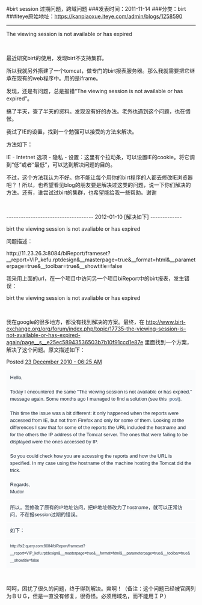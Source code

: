 #birt session 过期问题，跨域问题
###发表时间：2011-11-14
###分类：birt
###iteye原始地址：<a href="https://kanpiaoxue.iteye.com/admin/blogs/1258590" target="_blank">https://kanpiaoxue.iteye.com/admin/blogs/1258590</a>

---

<p>The viewing session is not available or has expired</p>
<p>&nbsp;</p>
<p>最近研究birt的使用，发现birt不支持集群。</p>
<p>所以我就另外搭建了一个tomcat，做专门的birt报表服务器。那么我就需要把它继承在现有的web程序中。用的是iframe。</p>
<p>发现，还是有问题，总是报错“The viewing session is not available or has expired”。</p>
<p>搞了半天，查了半天的资料。发现没有好的办法。老外也遇到这个问题，也在惆怅。</p>
<p>我试了IE的设置，找到一个勉强可以接受的方法来解决。</p>
<p>方法如下：</p>
<p>IE - Intetnet 选项 - 隐私 - 设置：这里有个拉动条，可以设置IE的cookie。将它调到“低”或者“最低”，可以达到解决问题的目的。</p>
<p>不过，这个方法我认为不好。你不能让每个用你的birt程序的人都去修改IE浏览器吧？！所以，也希望看见blog的朋友要是解决过这类的问题，说一下你们解决的方法。还有，谁尝试过birt的集群，也希望能给我一些帮助。谢谢</p>
<p>&nbsp;</p>
<p>------------------------------------ 2012-01-10 [解决如下] -------------</p>
<p>birt the viewing session is not avaliable or has expired</p>
<p>问题描述：</p>
<p>http://11.23.26.3:8084/biReport/frameset?__report=VIP_kefu.rptdesign&amp;__masterpage=true&amp;__format=html&amp;__parameterpage=true&amp;__toolbar=true&amp;__showtitle=false</p>
<p>我采用上面的url，在一个项目中访问另一个项目biReport中的birt报表，发生错误：</p>
<p> </p>
<p>birt the viewing session is not avaliable or has expired</p>
<p>&nbsp;</p>
<p>我在google的很多地方，都没有找到解决的方案。最终，在&nbsp;<a href="http://www.birt-exchange.org/org/forum/index.php/topic/17735-the-viewing-session-is-not-available-or-has-expired-again/page__s__e25ec58943536503b7b10f91ccd1e87e">http://www.birt-exchange.org/org/forum/index.php/topic/17735-the-viewing-session-is-not-available-or-has-expired-again/page__s__e25ec58943536503b7b10f91ccd1e87e</a>&nbsp;里面找到一个方案，解决了这个问题。原文描述如下：</p>
<p> </p>
<p class="posted_info" style="">Posted&nbsp;<abbr class="published" style="" title="2010-12-23T14:25:27+00:00">23 December 2010 - 06:25 AM</abbr></p>
<div class="post entry-content " style="margin-top: 3px; margin-right: 0px; margin-bottom: 0px; margin-left: 0px; background-color: #fafbfc; line-height: 19px; color: #1c2837; font-family: arial, verdana, tahoma, sans-serif; font-size: 13px; padding: 10px;">
 Hello,
 <br>
 <br>Today I encountered the same "The viewing session is not available or has expired." message again. Some months ago I managed to find a solution (see this&nbsp;
 <a class="bbc_url" style="color: #284b72; text-decoration: none;" title="External link" rel="nofollow" href="http://www.birt-exchange.org/org/forum/index.php/topic/15211-the-viewing-session-not-available/page__view__findpost__p__60445">post</a>).&nbsp;
 <br>
 <br>This time the issue was a bit different: it only happened when the reports were accessed from IE, but not from Firefox and only for some of them. Looking at the differences I saw that for some of the reports the URL included the hostname and for the others the IP address of the Tomcat server. The ones that were failing to be displayed were the ones accessed by IP.&nbsp;
 <br>
 <br>So you could check how you are accessing the reports and how the URL is specified. In my case using the hostname of the machine hosting the Tomcat did the trick.
 <br>
 <br>Regards,
 <br>Mudor&nbsp;
</div>
<div class="post entry-content " style="margin-top: 3px; margin-right: 0px; margin-bottom: 0px; margin-left: 0px; background-color: #fafbfc; line-height: 19px; color: #1c2837; font-family: arial, verdana, tahoma, sans-serif; font-size: 13px; padding: 10px;">
 所以，我修改了原有的IP地址访问，把IP地址修改为了hostname，就可以正常访问，不在报session过期的错误。
</div>
<div class="post entry-content " style="margin-top: 3px; margin-right: 0px; margin-bottom: 0px; margin-left: 0px; background-color: #fafbfc; line-height: 19px; color: #1c2837; font-family: arial, verdana, tahoma, sans-serif; font-size: 13px; padding: 10px;">
 如下：
</div>
<div class="post entry-content " style="margin-top: 3px; margin-right: 0px; margin-bottom: 0px; margin-left: 0px; background-color: #fafbfc; padding: 10px;">
 <span style="font-family: arial, verdana, tahoma, sans-serif; color: #1c2837; font-size: x-small;"><span style="line-height: 19px;">http://bi2.query.com:8084/biReport/frameset?__report=VIP_kefu.rptdesign&amp;__masterpage=true&amp;__format=html&amp;__parameterpage=true&amp;__toolbar=true&amp;__showtitle=false</span></span>
</div>
<p>&nbsp;</p>
<p>呵呵，困扰了很久的问题，终于得到解决。爽啊！（备注：这个问题已经被官网列为ＢＵＧ，但是一直没有修复，很奇怪。必须用域名，而不能用ＩＰ）</p>
<p>&nbsp;</p>
<p>&nbsp;</p>